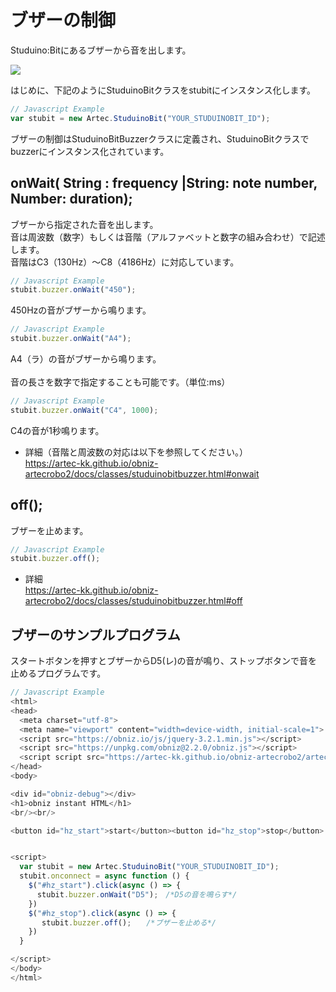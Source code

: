 # ブザーの制御
Studuino:Bitにあるブザーから音を出します。

![](https://i.imgur.com/M83vGkU.png)


はじめに、下記のようにStuduinoBitクラスをstubitにインスタンス化します。
```Javascript
// Javascript Example
var stubit = new Artec.StuduinoBit("YOUR_STUDUINOBIT_ID");
```

ブザーの制御はStuduinoBitBuzzerクラスに定義され、StuduinoBitクラスでbuzzerにインスタンス化されています。


## onWait( String : frequency |String: note number, Number: duration);

ブザーから指定された音を出します。</br>
音は周波数（数字）もしくは音階（アルファベットと数字の組み合わせ）で記述します。</br>
音階はC3（130Hz）～C8（4186Hz）に対応しています。</br>

```Javascript
// Javascript Example
stubit.buzzer.onWait("450");
```
 450Hzの音がブザーから鳴ります。


```Javascript
// Javascript Example
stubit.buzzer.onWait("A4");
```
A4（ラ）の音がブザーから鳴ります。</br>
</br>
音の長さを数字で指定することも可能です。（単位:ms）
```Javascript
// Javascript Example
stubit.buzzer.onWait("C4", 1000);
```
C4の音が1秒鳴ります。</br>
* 詳細（音階と周波数の対応は以下を参照してください。）</br>
https://artec-kk.github.io/obniz-artecrobo2/docs/classes/studuinobitbuzzer.html#onwait



## off();

ブザーを止めます。

```Javascript
// Javascript Example
stubit.buzzer.off();
```
* 詳細</br>
https://artec-kk.github.io/obniz-artecrobo2/docs/classes/studuinobitbuzzer.html#off

## ブザーのサンプルプログラム

スタートボタンを押すとブザーからD5(レ)の音が鳴り、ストップボタンで音を止めるプログラムです。

```Javascript
// Javascript Example
<html>
<head>
  <meta charset="utf-8">
  <meta name="viewport" content="width=device-width, initial-scale=1">
  <script src="https://obniz.io/js/jquery-3.2.1.min.js"></script>
  <script src="https://unpkg.com/obniz@2.2.0/obniz.js"></script>
  <script script src="https://artec-kk.github.io/obniz-artecrobo2/artec.js"></script>
</head>
<body>

<div id="obniz-debug"></div>
<h1>obniz instant HTML</h1>
<br/><br/>

<button id="hz_start">start</button><button id="hz_stop">stop</button>


<script>
  var stubit = new Artec.StuduinoBit("YOUR_STUDUINOBIT_ID");
  stubit.onconnect = async function () {
    $("#hz_start").click(async () => {
      stubit.buzzer.onWait("D5");　/*D5の音を鳴らす*/
    })
    $("#hz_stop").click(async () => {
       stubit.buzzer.off();　　/*ブザーを止める*/
    })
  }

</script>
</body>
</html>
```

